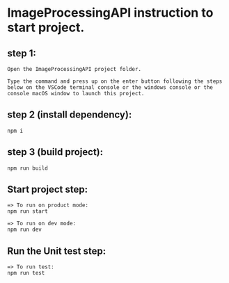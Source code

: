 # ImageProcessingAPI instruction to start project.

## step 1:

    Open the ImageProcessingAPI project folder.

    Type the command and press up on the enter button following the steps below on the VSCode terminal console or the windows console or the console macOS window to launch this project.

## step 2 (install dependency):

    npm i

## step 3 (build project):

    npm run build

## Start project step:

    => To run on product mode:
    npm run start

    => To run on dev mode:
    npm run dev

## Run the Unit test step:

    => To run test:
    npm run test

